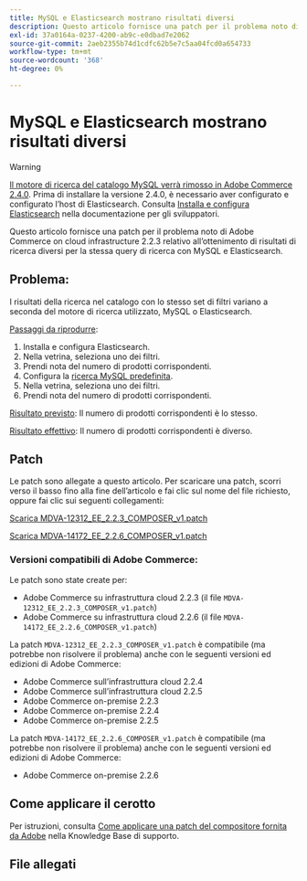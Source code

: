 ```yaml
---
title: MySQL e Elasticsearch mostrano risultati diversi
description: Questo articolo fornisce una patch per il problema noto di Adobe Commerce on cloud infrastructure 2.2.3 relativo all’ottenimento di risultati di ricerca diversi per la stessa query di ricerca con MySQL e Elasticsearch.
exl-id: 37a0164a-0237-4200-ab9c-e0dbad7e2062
source-git-commit: 2aeb2355b74d1cdfc62b5e7c5aa04fcd0a654733
workflow-type: tm+mt
source-wordcount: '368'
ht-degree: 0%

---
```


# MySQL e Elasticsearch mostrano risultati diversi

>[!WARNING]
>
> [Il motore di ricerca del catalogo MySQL verrà rimosso in Adobe Commerce 2.4.0](/help/announcements/adobe-commerce-announcements/mysql-catalog-search-engine-will-be-removed-in-magento-2-4-0.md). Prima di installare la versione 2.4.0, è necessario aver configurato e configurato l’host di Elasticsearch. Consulta [Installa e configura Elasticsearch](https://experienceleague.adobe.com/en/docs/commerce-operations/configuration-guide/search/overview-search) nella documentazione per gli sviluppatori.

Questo articolo fornisce una patch per il problema noto di Adobe Commerce on cloud infrastructure 2.2.3 relativo all’ottenimento di risultati di ricerca diversi per la stessa query di ricerca con MySQL e Elasticsearch.

## Problema:

I risultati della ricerca nel catalogo con lo stesso set di filtri variano a seconda del motore di ricerca utilizzato, MySQL o Elasticsearch.

<u>Passaggi da riprodurre</u>:

1. Installa e configura Elasticsearch.
1. Nella vetrina, seleziona uno dei filtri.
1. Prendi nota del numero di prodotti corrispondenti.
1. Configura la [ricerca MySQL predefinita](/help/announcements/adobe-commerce-announcements/mysql-catalog-search-engine-will-be-removed-in-magento-2-4-0.md).
1. Nella vetrina, seleziona uno dei filtri.
1. Prendi nota del numero di prodotti corrispondenti.

<u>Risultato previsto</u>:
Il numero di prodotti corrispondenti è lo stesso.

<u>Risultato effettivo</u>:
Il numero di prodotti corrispondenti è diverso.

## Patch

Le patch sono allegate a questo articolo. Per scaricare una patch, scorri verso il basso fino alla fine dell’articolo e fai clic sul nome del file richiesto, oppure fai clic sui seguenti collegamenti:

[Scarica MDVA-12312\_EE\_2.2.3\_COMPOSER\_v1.patch](assets/MDVA-12312_EE_2.2.3_COMPOSER_v1.patch.zip)

[Scarica MDVA-14172\_EE\_2.2.6\_COMPOSER\_v1.patch](assets/MDVA-14172_EE_2.2.6_COMPOSER_v1.patch.zip)

### Versioni compatibili di Adobe Commerce:

Le patch sono state create per:

* Adobe Commerce su infrastruttura cloud 2.2.3 (il file `MDVA-12312_EE_2.2.3_COMPOSER_v1.patch`)
* Adobe Commerce su infrastruttura cloud 2.2.6 (il file `MDVA-14172_EE_2.2.6_COMPOSER_v1.patch`)

La patch `MDVA-12312_EE_2.2.3_COMPOSER_v1.patch` è compatibile (ma potrebbe non risolvere il problema) anche con le seguenti versioni ed edizioni di Adobe Commerce:

* Adobe Commerce sull’infrastruttura cloud 2.2.4
* Adobe Commerce sull’infrastruttura cloud 2.2.5
* Adobe Commerce on-premise 2.2.3
* Adobe Commerce on-premise 2.2.4
* Adobe Commerce on-premise 2.2.5

La patch `MDVA-14172_EE_2.2.6_COMPOSER_v1.patch` è compatibile (ma potrebbe non risolvere il problema) anche con le seguenti versioni ed edizioni di Adobe Commerce:

* Adobe Commerce on-premise 2.2.6

## Come applicare il cerotto

Per istruzioni, consulta [Come applicare una patch del compositore fornita da Adobe](/help/how-to/general/how-to-apply-a-composer-patch-provided-by-magento.md) nella Knowledge Base di supporto.

## File allegati
